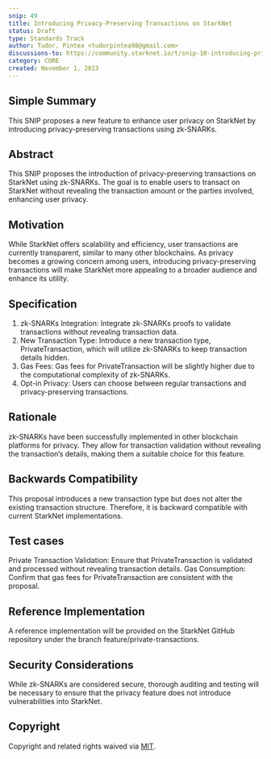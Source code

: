 ```yaml
---
snip: 49
title: Introducing Privacy-Preserving Transactions on StarkNet
status: Draft
type: Standards Track
author: Tudor, Pintea <tudorpintea98@gmail.com>
discussions-to: https://community.starknet.io/t/snip-10-introducing-privacy-preserving-transactions-on-starknet/104115
category: CORE
created: November 1, 2023
---
```


## Simple Summary

This SNIP proposes a new feature to enhance user privacy on StarkNet by introducing privacy-preserving transactions using zk-SNARKs.

## Abstract

This SNIP proposes the introduction of privacy-preserving transactions on StarkNet using zk-SNARKs.
The goal is to enable users to transact on StarkNet without revealing the transaction amount or the parties involved, enhancing user privacy.

## Motivation

While StarkNet offers scalability and efficiency, user transactions are currently transparent, similar to many other blockchains.
As privacy becomes a growing concern among users, introducing privacy-preserving transactions will make StarkNet more appealing to a broader audience and enhance its utility.

## Specification

   1. zk-SNARKs Integration: Integrate zk-SNARKs proofs to validate transactions without revealing transaction data.
   2. New Transaction Type: Introduce a new transaction type, PrivateTransaction, which will utilize zk-SNARKs to keep transaction details hidden.
   3. Gas Fees: Gas fees for PrivateTransaction will be slightly higher due to the computational complexity of zk-SNARKs.
   4. Opt-in Privacy: Users can choose between regular transactions and privacy-preserving transactions.


## Rationale

zk-SNARKs have been successfully implemented in other blockchain platforms for privacy.
They allow for transaction validation without revealing the transaction’s details, making them a suitable choice for this feature.

## Backwards Compatibility

This proposal introduces a new transaction type but does not alter the existing transaction structure. 
Therefore, it is backward compatible with current StarkNet implementations.

## Test cases

Private Transaction Validation: Ensure that PrivateTransaction is validated and processed without revealing transaction details.
Gas Consumption: Confirm that gas fees for PrivateTransaction are consistent with the proposal.

## Reference Implementation

A reference implementation will be provided on the StarkNet GitHub repository under the branch feature/private-transactions.

## Security Considerations

While zk-SNARKs are considered secure, thorough auditing and testing will be necessary to ensure that the privacy feature does
not introduce vulnerabilities into StarkNet.



## Copyright

Copyright and related rights waived via [MIT](../LICENSE).
